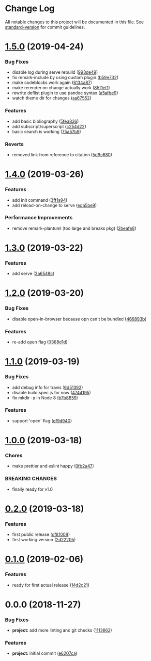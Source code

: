 # Change Log

All notable changes to this project will be documented in this file. See [standard-version](https://github.com/conventional-changelog/standard-version) for commit guidelines.

<a name="1.5.0"></a>
# [1.5.0](https://github.com/Symbitic/markbook/compare/v1.4.0...v1.5.0) (2019-04-24)


### Bug Fixes

* disable log during serve rebuild ([993de49](https://github.com/Symbitic/markbook/commit/993de49))
* fix remark-include by using custom plugin ([b59e732](https://github.com/Symbitic/markbook/commit/b59e732))
* make codeblocks work again ([8134a87](https://github.com/Symbitic/markbook/commit/8134a87))
* make rerender on change actually work ([85f1ef1](https://github.com/Symbitic/markbook/commit/85f1ef1))
* rewrite deflist plugin to use pandoc syntax ([a5afbe9](https://github.com/Symbitic/markbook/commit/a5afbe9))
* watch theme dir for changes ([aa67552](https://github.com/Symbitic/markbook/commit/aa67552))


### Features

* add basic bibliography ([5fea836](https://github.com/Symbitic/markbook/commit/5fea836))
* add subscript/superscript ([c254d22](https://github.com/Symbitic/markbook/commit/c254d22))
* basic search is working ([75a57b9](https://github.com/Symbitic/markbook/commit/75a57b9))


### Reverts

* removed link from reference to citation ([5d9c680](https://github.com/Symbitic/markbook/commit/5d9c680))



<a name="1.4.0"></a>
# [1.4.0](https://github.com/Symbitic/markbook/compare/v1.3.0...v1.4.0) (2019-03-26)


### Features

* add init command ([3ff1a94](https://github.com/Symbitic/markbook/commit/3ff1a94))
* add reload-on-change to serve ([eda5be9](https://github.com/Symbitic/markbook/commit/eda5be9))


### Performance Improvements

* remove remark-plantuml (too large and breaks pkg) ([2beafe8](https://github.com/Symbitic/markbook/commit/2beafe8))



<a name="1.3.0"></a>
# [1.3.0](https://github.com/Symbitic/markbook/compare/v1.2.0...v1.3.0) (2019-03-22)

### Features

* add serve ([3a6548c](https://github.com/Symbitic/markbook/commit/3a6548c))

<a name="1.2.0"></a>

# [1.2.0](https://github.com/Symbitic/markbook/compare/v1.1.0...v1.2.0) (2019-03-20)

### Bug Fixes

* disable open-in-browser because opn can't be bundled ([469893b](https://github.com/Symbitic/markbook/commit/469893b))

### Features

* re-add open flag ([0388d1d](https://github.com/Symbitic/markbook/commit/0388d1d))

<a name="1.1.0"></a>

# [1.1.0](https://github.com/Symbitic/markbook/compare/v1.0.0...v1.1.0) (2019-03-19)

### Bug Fixes

* add debug info for travis ([6d51392](https://github.com/Symbitic/markbook/commit/6d51392))
* disable build.spec.js for now ([4744195](https://github.com/Symbitic/markbook/commit/4744195))
* fix mkdir -p in Node 8 ([b7b8859](https://github.com/Symbitic/markbook/commit/b7b8859))

### Features

* support 'open' flag ([ef9d940](https://github.com/Symbitic/markbook/commit/ef9d940))

<a name="1.0.0"></a>

# [1.0.0](https://github.com/Symbitic/markbook/compare/v0.2.0...v1.0.0) (2019-03-18)

### Chores

* make prettier and eslint happy ([0fb2a47](https://github.com/Symbitic/markbook/commit/0fb2a47))

### BREAKING CHANGES

* finally ready for v1.0

<a name="0.2.0"></a>

# [0.2.0](https://github.com/Symbitic/markbook/compare/v0.1.0...v0.2.0) (2019-03-18)

### Features

* first public release ([cf81009](https://github.com/Symbitic/markbook/commit/cf81009))
* first working version ([2d22205](https://github.com/Symbitic/markbook/commit/2d22205))

<a name="0.1.0"></a>

# [0.1.0](https://github.com/Symbitic/markbook/compare/v0.0.0...v0.1.0) (2019-02-06)

### Features

* ready for first actual release ([14d2c21](https://github.com/Symbitic/markbook/commit/14d2c21))

<a name="0.0.0"></a>

# 0.0.0 (2018-11-27)

### Bug Fixes

* **project:** add more linting and git checks ([1113862](https://github.com/Symbitic/markbook/commit/1113862))

### Features

* **project:** initial commit ([e6207ca](https://github.com/Symbitic/markbook/commit/e6207ca))
